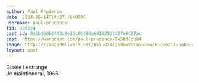 ```yaml
---
author: Paul Prudence
date: 2024-06-14T14:27:48+0000
username: paul-prudence
fid: 307224
cast_id: 0x5bd6db8443c9e16c01690a69102933d27e8627ac
cast: https://warpcast.com/paul-prudence/0x5bd6db84
image: https://imagedelivery.net/BXluQx4ige9GuW0Ia56BHw/e5c66214-5ab5-4a98-a1ea-bbab76719b00/original
layout: post
---
```

Gisèle Lestrange  
Je maintiendrai, 1966  

<img src='https://imagedelivery.net/BXluQx4ige9GuW0Ia56BHw/e5c66214-5ab5-4a98-a1ea-bbab76719b00/original' alt='' referrerpolicy='no-referrer'/>